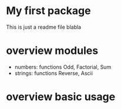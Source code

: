 # My first package

This is just a readme file blabla

# overview modules
- numbers: functions Odd, Factorial, Sum
- strings: functions Reverse, Ascii 

# overview basic usage
